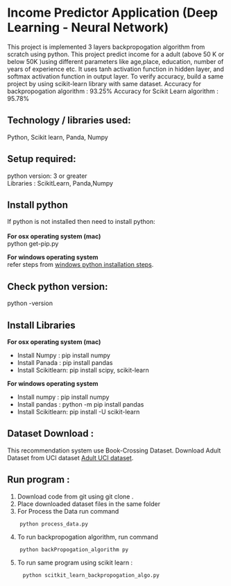 # Income Predictor Application (Deep Learning - Neural Network)

This project is implemented  3 layers backpropogation algorithm from scratch using python. 
This project predict income for a adult (above 50 K or below 50K )using different parameters like age,place, education, number of years of experience etc. It uses tanh activation function in hidden layer, and softmax activation function in output layer.
To verify accuracy, build a same project by using scikit-learn library with same dataset. 
Accuracy for backpropogation algorithm : 93.25%
Accuracy for Scikit Learn algorithm : 95.78%

## Technology / libraries used: <br />
Python, Scikit learn, Panda, Numpy

## Setup required:<br />
python version: 3 or greater<br />
Libraries : ScikitLearn, Panda,Numpy


## Install python <br />
If python is not installed then need to install python:<br />
<br />
**For  osx operating system (mac)**<br />
	python get-pip.py 

**For windows operating system**<br />
	refer steps from [windows python installation steps](https://docs.python.org/3/using/windows.html).
	

## Check python version:
python -version


## Install Libraries<br /> 

**For  osx operating system (mac)**<br />
* Install Numpy : pip install numpy<br />
* Install  Panada : pip install pandas<br />
* Install  Scikitlearn: pip install scipy, scikit-learn<br />

**For windows operating system**<br />
* Install numpy : pip install numpy<br />
* Install pandas : python -m pip install pandas<br />
* Install  Scikitlearn: pip install -U scikit-learn<br />


## Dataset Download :<br />
This recommendation system use  Book-Crossing Dataset.
Download Adult Dataset from UCI dataset [Adult UCI dataset](https://archive.ics.uci.edu/ml/datasets/adult).  

## Run program : <br />
1. Download code from git  using  git clone .
2. Place downloaded dataset files in the same folder
3. For Process the Data run command 
```
	python process_data.py
```	
4. To run backpropogation algorithm, run command 
```
	python backPropogation_algorithm py
```
5. To run same program using scikit learn :
```
     python scitkit_learn_backpropogation_algo.py

```
